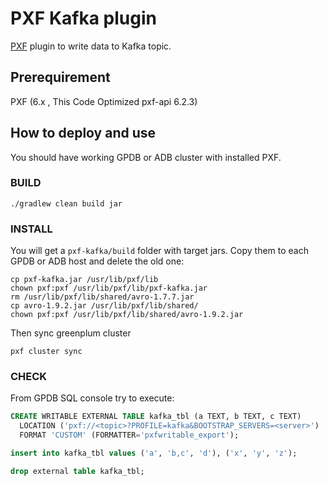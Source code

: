 # PXF Kafka plugin

[PXF](https://gpdb.docs.pivotal.io/6-8/pxf/overview_pxf.html) plugin to write data to Kafka topic.

## Prerequirement

PXF (6.x , This Code Optimized pxf-api 6.2.3)

## How to deploy and use

You should have working GPDB or ADB cluster with installed PXF.

### BUILD

```shell script
./gradlew clean build jar
```

### INSTALL
You will get a `pxf-kafka/build` folder with target jars. Copy them to each GPDB or ADB host and delete the old one:

```shell script
cp pxf-kafka.jar /usr/lib/pxf/lib
chown pxf:pxf /usr/lib/pxf/lib/pxf-kafka.jar
rm /usr/lib/pxf/lib/shared/avro-1.7.7.jar
cp avro-1.9.2.jar /usr/lib/pxf/lib/shared/
chown pxf:pxf /usr/lib/pxf/lib/shared/avro-1.9.2.jar
```
Then sync greenplum cluster
```shell script
pxf cluster sync
```
### CHECK
From GPDB SQL console try to execute:

```sql
CREATE WRITABLE EXTERNAL TABLE kafka_tbl (a TEXT, b TEXT, c TEXT)
  LOCATION ('pxf://<topic>?PROFILE=kafka&BOOTSTRAP_SERVERS=<server>')
  FORMAT 'CUSTOM' (FORMATTER='pxfwritable_export');

insert into kafka_tbl values ('a', 'b,c', 'd'), ('x', 'y', 'z');

drop external table kafka_tbl;
```
